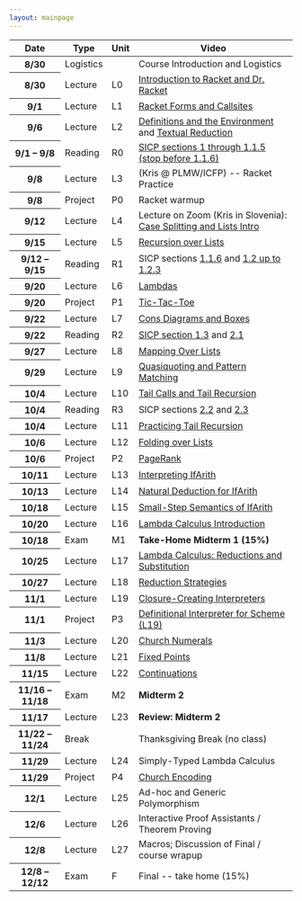 ```yaml
---
layout: mainpage
---
```


<!-- ## Course Structure -->

<!-- Please read the [Syllabus]({{ "/syllabus" | absolute_url }}) for course information. -->

<table class="table table-sm table-striped">
  <thead>
    <tr>
      <th scope="col">Date</th>
      <th scope="col">Type</th>
      <th scope="col">Unit</th>
      <th scope="col">Video</th>
    </tr>
  </thead>
  <tbody>
    <tr class="table-success">
      <th scope="row">8/30</th>
      <td>Logistics</td>
      <td></td>
      <td>Course Introduction and Logistics</td>
    </tr>
    <tr class="table-primary">
      <th scope="row">8/30</th>
      <td>Lecture</td>
      <td>L0</td>
      <td><a href="https://www.youtube.com/watch?v=zFzNhjFv22A&list=PLXaqTeMx01E_eK1ZEpKvKL5KwSaj7cJW9&index=3">Introduction to Racket and Dr. Racket</a></td>
    </tr>
    <tr class="table-primary">
      <th scope="row">9/1</th>
      <td>Lecture</td>
      <td>L1</td>
      <td><a href="https://www.youtube.com/watch?v=kMOgrVjEuk8">Racket Forms and Callsites</a></td>
    </tr>
    <tr class="table-primary">
      <th scope="row">9/6</th>
      <td>Lecture</td>
      <td>L2</td>
      <td><a href="https://www.youtube.com/watch?v=bnzjganKVgU">Definitions and the Environment</a> and <a href="https://www.youtube.com/watch?v=4HPjJ4M6XVc">Textual Reduction</a></td>
    </tr>
    <tr class="table-secondary">
      <th scope="row">9/1 &ndash; 9/8</th>
      <td>Reading</td>
      <td>R0</td>
      <td><a href="https://mitpress.mit.edu/sites/default/files/sicp/full-text/book/book-Z-H-10.html#%_sec_1.1">SICP sections 1 through 1.1.5 (stop before 1.1.6)</a></td>
    </tr>
    <tr class="table-primary">
      <th scope="row">9/8</th>
      <td>Lecture</td>
      <td>L3</td>
      <td>(Kris @ PLMW/ICFP) -- Racket Practice</td>
    </tr>
    <tr class="table-warning">
      <th scope="row">9/8</th>
      <td>Project</td>
      <td>P0</td>
      <td>Racket warmup</td>
    </tr>
    <tr class="table-primary">
      <th scope="row">9/12</th>
      <td>Lecture</td>
      <td>L4</td>
      <td>Lecture on Zoom (Kris in Slovenia): <a href="https://www.youtube.com/watch?v=WVmomIoxBZM&list=PLXaqTeMx01E_eK1ZEpKvKL5KwSaj7cJW9&index=6&ab_channel=KristopherMicinski">Case Splitting and Lists Intro</a></td>
    </tr>
    <tr class="table-primary">
      <th scope="row">9/15</th>
      <td>Lecture</td>
      <td>L5</td>
      <td><a href="https://www.youtube.com/watch?v=0y325A82vMc&list=PLXaqTeMx01E_eK1ZEpKvKL5KwSaj7cJW9&index=7">Recursion over Lists</a></td>
    </tr>
    <tr class="table-secondary">
      <th scope="row">9/12 &ndash; 9/15</th>
      <td>Reading</td>
      <td>R1</td>
      <td>SICP sections <a href="https://mitpress.mit.edu/sites/default/files/sicp/full-text/book/book-Z-H-10.html#%_sec_1.1.6">1.1.6</a>  and <a href="https://mitpress.mit.edu/sites/default/files/sicp/full-text/book/book-Z-H-11.html#%_sec_1.2">1.2 up to 1.2.3</a></td>
    </tr>
    <tr class="table-primary">
      <th scope="row">9/20</th>
      <td>Lecture</td>
      <td>L6</td>
      <td><a href="https://www.youtube.com/watch?v=OqZleNZto0A&list=PLXaqTeMx01E_eK1ZEpKvKL5KwSaj7cJW9&index=9">Lambdas</a></td>
    </tr>
    <tr class="table-warning">
      <th scope="row">9/20</th>
      <td>Project</td>
      <td>P1</td>
      <td><a href="https://www.youtube.com/watch?v=ApIXt_Exf7g&list=PLXaqTeMx01E_eK1ZEpKvKL5KwSaj7cJW9&index=8">Tic-Tac-Toe</a></td>
    </tr>
    <tr class="table-primary">
      <th scope="row">9/22</th>
      <td>Lecture</td>
      <td>L7</td>
      <td><a href="https://www.youtube.com/watch?v=7NA9HZdlR0g&list=PLXaqTeMx01E_eK1ZEpKvKL5KwSaj7cJW9&index=10">Cons Diagrams and Boxes</a></td>
    </tr>
    <tr class="table-secondary">
      <th scope="row">9/22</th>
      <td>Reading</td>
      <td>R2</td>
      <td><a href="https://mitpress.mit.edu/sites/default/files/sicp/full-text/book/book-Z-H-12.html#%_sec_1.3">SICP section  1.3</a> and <a href="https://mitpress.mit.edu/sites/default/files/sicp/full-text/book/book-Z-H-14.html#%_sec_2.1">2.1</a></td>
    </tr>
    <tr class="table-primary">
      <th scope="row">9/27</th>
      <td>Lecture</td>
      <td>L8</td>
      <td><a href="https://www.youtube.com/watch?v=AGDnCUfFp84&list=PLXaqTeMx01E_eK1ZEpKvKL5KwSaj7cJW9&index=11">Mapping Over Lists</a></td>
    </tr>
    <tr class="table-primary">
      <th scope="row">9/29</th>
      <td>Lecture</td>
      <td>L9</td>
      <!-- <td><a href="https://www.youtube.com/watch?v=RJFkmh9Wo8o">Pattern Matching</a></td> -->
      <td><a href="https://www.youtube.com/watch?v=RJFkmh9Wo8o&list=PLXaqTeMx01E_eK1ZEpKvKL5KwSaj7cJW9&index=12">Quasiquoting and Pattern Matching</a></td>
    </tr>
    <tr class="table-primary">
      <th scope="row">10/4</th>
      <td>Lecture</td>
      <td>L10</td>
      <!-- <td><a href="https://www.youtube.com/watch?v=kAskgLplQgw">Tail Calls and Tail Recursion</a></td> -->
      <td><a href="https://www.youtube.com/watch?v=kAskgLplQgw&list=PLXaqTeMx01E_eK1ZEpKvKL5KwSaj7cJW9&index=13">Tail Calls and Tail Recursion</a></td>
    </tr>
    <tr class="table-secondary">
      <th scope="row">10/4</th>
      <td>Reading</td>
      <td>R3</td>
      <td>SICP sections <a href="https://mitpress.mit.edu/sites/default/files/sicp/full-text/book/book-Z-H-15.html">2.2</a> and <a href="https://mitpress.mit.edu/sites/default/files/sicp/full-text/book/book-Z-H-16.html#%_sec_2.3">2.3</a></td>
    </tr>
    <tr class="table-primary">
      <th scope="row">10/4</th>
      <td>Lecture</td>
      <td>L11</td>
      <td><a href="https://www.youtube.com/watch?v=cFkHFoKW4e4&list=PLXaqTeMx01E-l20YhTNwN4xncM-1jweqG&index=14">Practicing Tail Recursion</a></td>
    </tr>
    <tr class="table-primary">
      <th scope="row">10/6</th>
      <td>Lecture</td>
      <td>L12</td>
      <td><a href="https://www.youtube.com/watch?v=WUAI_v110NQ&list=PLXaqTeMx01E-l20YhTNwN4xncM-1jweqG&index=15">Folding over Lists</a></td>
    </tr>
    <tr class="table-warning">
      <th scope="row">10/6</th>
      <td>Project</td>
      <td>P2</td>
      <td><a href="https://www.youtube.com/watch?v=wWpu6UDYhc4&list=PLXaqTeMx01E-l20YhTNwN4xncM-1jweqG&index=19">PageRank</a></td>
    </tr>
    <tr class="table-primary">
      <th scope="row">10/11</th>
      <td>Lecture</td>
      <td>L13</td>
      <td><a href="https://www.youtube.com/watch?v=vhOH2GmuYrQ&list=PLXaqTeMx01E-l20YhTNwN4xncM-1jweqG&index=16">Interpreting IfArith</a></td>
    </tr>
    <tr class="table-primary">
      <th scope="row">10/13</th>
      <td>Lecture</td>
      <td>L14</td>
      <td><a href="https://www.youtube.com/watch?v=neCrsTf8h7Y&list=PLXaqTeMx01E-l20YhTNwN4xncM-1jweqG&index=17">Natural Deduction for IfArith</a></td>
    </tr>
    <tr class="table-primary">
      <th scope="row">10/18</th>
      <td>Lecture</td>
      <td>L15</td>
	  <td><a href="https://www.youtube.com/watch?v=Qq5Bzpsoi7k&list=PLXaqTeMx01E-l20YhTNwN4xncM-1jweqG&index=18">Small-Step Semantics of IfArith</a></td>
    </tr>
    <tr class="table-primary">
      <th scope="row">10/20</th>
      <td>Lecture</td>
      <td>L16</td>
      <td><a href="https://www.youtube.com/watch?v=RqA-m_QMJYc&list=PLXaqTeMx01E-l20YhTNwN4xncM-1jweqG&index=20">Lambda Calculus Introduction</a></td>
    </tr>
    <tr class="table-danger">
      <th scope="row">10/18</th>
      <td>Exam</td>
      <td>M1</td>
      <td><strong>Take-Home Midterm 1 (15%)</strong></td>
    </tr>
    <tr class="table-primary">
      <th scope="row">10/25</th>
      <td>Lecture</td>
      <td>L17</td>
	  <td><a href="https://www.youtube.com/watch?v=Paxvaq0Q-S0&list=PLXaqTeMx01E-l20YhTNwN4xncM-1jweqG&index=21">Lambda Calculus: Reductions and Substitution</a></td>
    </tr>
    <tr class="table-primary">
      <th scope="row">10/27</th>
      <td>Lecture</td>
      <td>L18</td>
      <td><a href="https://www.youtube.com/watch?v=GNkQrqAGB-o&list=PLXaqTeMx01E-l20YhTNwN4xncM-1jweqG&index=22">Reduction Strategies</a></td>
    </tr>
    <tr class="table-primary">
      <th scope="row">11/1</th>
      <td>Lecture</td>
      <td>L19</td>
      <td><a href="https://www.youtube.com/watch?v=-TN--YqcJhI&list=PLXaqTeMx01E_eK1ZEpKvKL5KwSaj7cJW9&index=26">Closure-Creating Interpreters</a></td>
      <!-- <td><a href="https://www.youtube.com/watch?v=DC-9wWgXQTc&list=PLXaqTeMx01E-l20YhTNwN4xncM-1jweqG&index=23">Church Numerals</a></td> -->
    </tr>
    <tr class="table-warning">
      <th scope="row">11/1</th>
      <td>Project</td>
      <td>P3</td>
      <td><a href="https://www.youtube.com/watch?v=-TN--YqcJhI&list=PLXaqTeMx01E_eK1ZEpKvKL5KwSaj7cJW9&index=26">Definitional Interpreter for Scheme (L19)</a></td>
    </tr>
    <tr class="table-primary">
      <th scope="row">11/3</th>
      <td>Lecture</td>
      <td>L20</td>
      <td><a href="https://www.youtube.com/watch?v=DC-9wWgXQTc&list=PLXaqTeMx01E_eK1ZEpKvKL5KwSaj7cJW9&index=24">Church Numerals</a></td>
    </tr>
    <tr class="table-primary">
      <th scope="row">11/8</th>
      <td>Lecture</td>
      <td>L21</td>
      <td><a href="https://www.youtube.com/watch?v=GJi4H2UMaRU&list=PLXaqTeMx01E_eK1ZEpKvKL5KwSaj7cJW9&index=26">Fixed Points</a></td>
    </tr>
    <tr class="table-primary">
      <th scope="row">11/15</th>
      <td>Lecture</td>
      <td>L22</td>
      <!-- <td><a href="https://www.youtube.com/watch?v=K-AhJgjb-8s">Continuations Introduction</a></td> -->
      <td><a href="https://www.youtube.com/watch?v=K-AhJgjb-8s&list=PLXaqTeMx01E_eK1ZEpKvKL5KwSaj7cJW9&index=27">Continuations</a></td>
    </tr>
    <tr class="table-danger">
      <th scope="row">11/16 &ndash; 11/18</th>
      <td>Exam</td>
      <td>M2</td>
      <td><strong>Midterm 2</strong></td>
    </tr>
    <tr class="table-primary">
      <th scope="row">11/17</th>
      <td>Lecture</td>
      <td>L23</td>
      <td><b>Review: Midterm 2</b></td>
    </tr>
    <tr class="table-primary">
      <th scope="row">11/22 &ndash; 11/24</th>
      <td>Break</td>
      <td></td>
      <td>Thanksgiving Break (no class)</td>
    </tr>
    <tr class="table-primary">
      <th scope="row">11/29</th>
      <td>Lecture</td>
      <td>L24</td>
      <td>Simply-Typed Lambda Calculus</td>
    </tr>
    <tr class="table-warning">
      <th scope="row">11/29</th>
      <td>Project</td>
      <td>P4</td>
      <td><a href="https://www.youtube.com/watch?v=izfoxmSAQ28&list=PLXaqTeMx01E-l20YhTNwN4xncM-1jweqG&index=24">Church Encoding</a></td>
    </tr>
    <tr class="table-primary">
      <th scope="row">12/1</th>
      <td>Lecture</td>
      <td>L25</td>
      <td>Ad-hoc and Generic Polymorphism</td>
    </tr>
    <tr class="table-primary">
      <th scope="row">12/6</th>
      <td>Lecture</td>
      <td>L26</td>
      <td>Interactive Proof Assistants / Theorem Proving</td>
    </tr>
    <tr class="table-primary">
      <th scope="row">12/8</th>
      <td>Lecture</td>
      <td>L27</td>
      <td>Macros; Discussion of Final / course wrapup</td>
    </tr>
    <tr class="table-danger">
      <th scope="row">12/8 &ndash; 12/12</th>
      <td>Exam</td>
      <td>F</td>
      <td>Final -- take home (15%)</td>
    </tr>
  </tbody>
</table>

